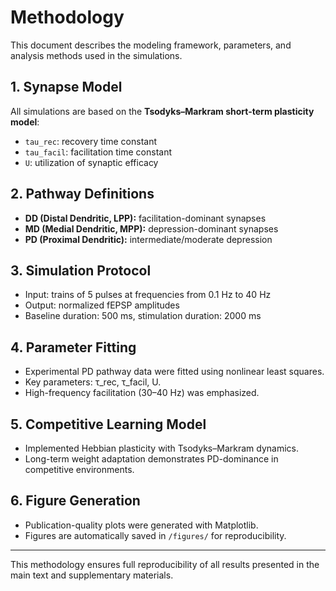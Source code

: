 # Methodology

This document describes the modeling framework, parameters, and analysis methods used in the simulations.

## 1. Synapse Model
All simulations are based on the **Tsodyks–Markram short-term plasticity model**:
- `tau_rec`: recovery time constant
- `tau_facil`: facilitation time constant
- `U`: utilization of synaptic efficacy

## 2. Pathway Definitions
- **DD (Distal Dendritic, LPP):** facilitation-dominant synapses
- **MD (Medial Dendritic, MPP):** depression-dominant synapses
- **PD (Proximal Dendritic):** intermediate/moderate depression

## 3. Simulation Protocol
- Input: trains of 5 pulses at frequencies from 0.1 Hz to 40 Hz
- Output: normalized fEPSP amplitudes
- Baseline duration: 500 ms, stimulation duration: 2000 ms

## 4. Parameter Fitting
- Experimental PD pathway data were fitted using nonlinear least squares.
- Key parameters: τ_rec, τ_facil, U.
- High-frequency facilitation (30–40 Hz) was emphasized.

## 5. Competitive Learning Model
- Implemented Hebbian plasticity with Tsodyks–Markram dynamics.
- Long-term weight adaptation demonstrates PD-dominance in competitive environments.

## 6. Figure Generation
- Publication-quality plots were generated with Matplotlib.
- Figures are automatically saved in `/figures/` for reproducibility.

---

This methodology ensures full reproducibility of all results presented in the main text and supplementary materials.
